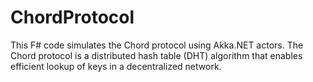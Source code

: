 # ChordProtocol
This F# code simulates the Chord protocol using Akka.NET actors. The Chord  protocol is a distributed hash table (DHT) algorithm that enables efficient lookup  of keys in a decentralized network.
